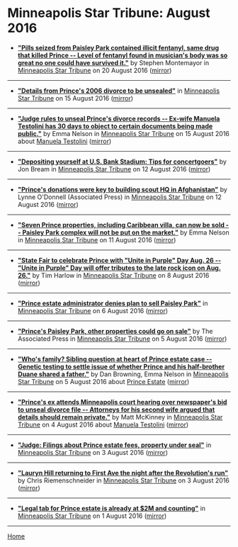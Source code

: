 # Minneapolis Star Tribune: August 2016

 - [**"Pills seized from Paisley Park contained illicit fentanyl, same drug that killed Prince -- Level of fentanyl found in musician's body was so great no one could have survived it."**](http://www.startribune.com/pills-seized-from-paisley-park-contained-illicit-fentanyl-same-drug-that-killed-prince/390816101/) by Stephen Montemayor in [Minneapolis Star Tribune](http://www.startribune.com/) on 20 August 2016 ([mirror](https://web.archive.org/web/*/http://www.startribune.com/pills-seized-from-paisley-park-contained-illicit-fentanyl-same-drug-that-killed-prince/390816101/))

----

 - [**"Details from Prince's 2006 divorce to be unsealed"**](http://www.startribune.com/details-from-prince-s-2006-divorce-to-be-unsealed/390225321/) in [Minneapolis Star Tribune](http://www.startribune.com/) on 15 August 2016 ([mirror](https://web.archive.org/web/*/http://www.startribune.com/details-from-prince-s-2006-divorce-to-be-unsealed/390225321/))

----

 - [**"Judge rules to unseal Prince's divorce records -- Ex-wife Manuela Testolini has 30 days to object to certain documents being made public."**](http://www.startribune.com/judge-rules-to-unseal-prince-s-divorce-records/390211731/) by Emma Nelson in [Minneapolis Star Tribune](http://www.startribune.com/) on 15 August 2016 about [Manuela Testolini](../../topics/manuela-testolini/index.md) ([mirror](https://web.archive.org/web/*/http://www.startribune.com/judge-rules-to-unseal-prince-s-divorce-records/390211731/))

----

 - [**"Depositing yourself at U.S. Bank Stadium: Tips for concertgoers"**](http://www.startribune.com/depositing-yourself-at-u-s-bank-stadium-tips-for-concertgoers/389925251/) by Jon Bream in [Minneapolis Star Tribune](http://www.startribune.com/) on 12 August 2016 ([mirror](https://web.archive.org/web/*/http://www.startribune.com/depositing-yourself-at-u-s-bank-stadium-tips-for-concertgoers/389925251/))

----

 - [**"Prince's donations were key to building scout HQ in Afghanistan"**](http://www.startribune.com/american-at-home-in-afghanistan-with-some-help-from-prince/389999081/) by Lynne O'Donnell (Associated Press) in [Minneapolis Star Tribune](http://www.startribune.com/) on 12 August 2016 ([mirror](https://web.archive.org/web/*/http://www.startribune.com/american-at-home-in-afghanistan-with-some-help-from-prince/389999081/))

----

 - [**"Seven Prince properties, including Caribbean villa, can now be sold -- Paisley Park complex will not be put on the market."**](http://www.startribune.com/seven-prince-properties-including-caribbean-villa-can-now-be-sold/389933291/) by Emma Nelson in [Minneapolis Star Tribune](http://www.startribune.com/) on 11 August 2016 ([mirror](https://web.archive.org/web/*/http://www.startribune.com/seven-prince-properties-including-caribbean-villa-can-now-be-sold/389933291/))

----

 - [**"State Fair to celebrate Prince with "Unite in Purple" Day Aug. 26 -- "Unite in Purple" Day will offer tributes to the late rock icon on Aug. 26."**](http://www.startribune.com/state-fair-to-celebrate-prince-with-unite-in-purple-day/389514481/) by Tim Harlow in [Minneapolis Star Tribune](http://www.startribune.com/) on 8 August 2016 ([mirror](https://web.archive.org/web/*/http://www.startribune.com/state-fair-to-celebrate-prince-with-unite-in-purple-day/389514481/))

----

 - [**"Prince estate administrator denies plan to sell Paisley Park"**](http://www.startribune.com/prince-estate-administrator-denies-plan-to-sell-paisley-park/389389021/) in [Minneapolis Star Tribune](http://www.startribune.com/) on 6 August 2016 ([mirror](https://web.archive.org/web/*/http://www.startribune.com/prince-estate-administrator-denies-plan-to-sell-paisley-park/389389021/))

----

 - [**"Prince's Paisley Park, other properties could go on sale"**](http://www.startribune.com/prince-s-paisley-park-other-properties-could-go-on-sale/389333051/) by The Associated Press in [Minneapolis Star Tribune](http://www.startribune.com/) on 5 August 2016 ([mirror](https://web.archive.org/web/*/http://www.startribune.com/prince-s-paisley-park-other-properties-could-go-on-sale/389333051/))

----

 - [**"Who's family? Sibling question at heart of Prince estate case -- Genetic testing to settle issue of whether Prince and his half-brother Duane shared a father."**](http://www.startribune.com/who-s-family-sibling-question-at-heart-of-prince-estate-case/389316281/) by Dan Browning, Emma Nelson in [Minneapolis Star Tribune](http://www.startribune.com/) on 5 August 2016 about [Prince Estate](../../topics/prince-estate/index.md) ([mirror](https://web.archive.org/web/*/http://www.startribune.com/who-s-family-sibling-question-at-heart-of-prince-estate-case/389316281/))

----

 - [**"Prince's ex attends Minneapolis court hearing over newspaper's bid to unseal divorce file -- Attorneys for his second wife argued that details should remain private."**](http://www.startribune.com/prince-s-ex-attends-minneapolis-court-hearing-over-media-bid-to-unseal-divorce-file/389206661/) by Matt McKinney in [Minneapolis Star Tribune](http://www.startribune.com/) on 4 August 2016 about [Manuela Testolini](../../topics/manuela-testolini/index.md) ([mirror](https://web.archive.org/web/*/http://www.startribune.com/prince-s-ex-attends-minneapolis-court-hearing-over-media-bid-to-unseal-divorce-file/389206661/))

----

 - [**"Judge: Filings about Prince estate fees, property under seal"**](http://www.startribune.com/judge-filings-about-prince-estate-fees-property-under-seal/389076521/) in [Minneapolis Star Tribune](http://www.startribune.com/) on 3 August 2016 ([mirror](https://web.archive.org/web/*/http://www.startribune.com/judge-filings-about-prince-estate-fees-property-under-seal/389076521/))

----

 - [**"Lauryn Hill returning to First Ave the night after the Revolution's run"**](http://www.startribune.com/lauryn-hill-returning-to-first-ave-the-night-after-the-revolution-s-run/389086441/) by Chris Riemenschneider in [Minneapolis Star Tribune](http://www.startribune.com/) on 3 August 2016 ([mirror](https://web.archive.org/web/*/http://www.startribune.com/lauryn-hill-returning-to-first-ave-the-night-after-the-revolution-s-run/389086441/))

----

 - [**"Legal tab for Prince estate is already at $2M and counting"**](http://www.startribune.com/legal-tab-for-prince-estate-2m-and-counting/388857201/) in [Minneapolis Star Tribune](http://www.startribune.com/) on 1 August 2016 ([mirror](https://web.archive.org/web/*/http://www.startribune.com/legal-tab-for-prince-estate-2m-and-counting/388857201/))

----

[Home](./)
